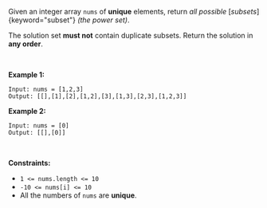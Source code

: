 Given an integer array `nums` of **unique** elements, return *all
possible* [*subsets*]{keyword="subset"} *(the power set)*.

The solution set **must not** contain duplicate subsets. Return the
solution in **any order**.

 

**Example 1:**

    Input: nums = [1,2,3]
    Output: [[],[1],[2],[1,2],[3],[1,3],[2,3],[1,2,3]]

**Example 2:**

    Input: nums = [0]
    Output: [[],[0]]

 

**Constraints:**

-   `1 <= nums.length <= 10`
-   `-10 <= nums[i] <= 10`
-   All the numbers of `nums` are **unique**.
